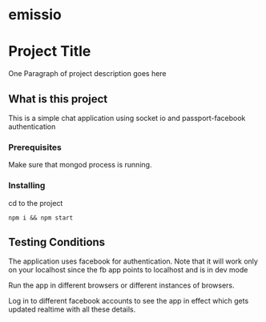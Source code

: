 # emissio
# Project Title

One Paragraph of project description goes here

## What is this project

This is a simple chat application using socket io and passport-facebook authentication


### Prerequisites

Make sure that mongod process is running.


### Installing

cd to the project

```
npm i && npm start
```


## Testing Conditions

The application uses facebook for authentication. Note that it will work only on your localhost since the fb app points to localhost and is in dev mode

Run the app in different browsers or different instances of browsers.

Log in to different facebook accounts to see the app in effect which gets updated realtime with all these details.
